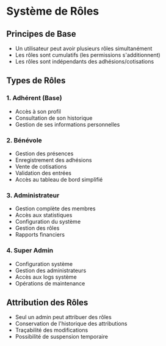 # Système de Rôles

## Principes de Base
- Un utilisateur peut avoir plusieurs rôles simultanément
- Les rôles sont cumulatifs (les permissions s'additionnent)
- Les rôles sont indépendants des adhésions/cotisations

## Types de Rôles

### 1. Adhérent (Base)
- Accès à son profil
- Consultation de son historique
- Gestion de ses informations personnelles

### 2. Bénévole
- Gestion des présences
- Enregistrement des adhésions
- Vente de cotisations
- Validation des entrées
- Accès au tableau de bord simplifié

### 3. Administrateur
- Gestion complète des membres
- Accès aux statistiques
- Configuration du système
- Gestion des rôles
- Rapports financiers

### 4. Super Admin
- Configuration système
- Gestion des administrateurs
- Accès aux logs système
- Opérations de maintenance

## Attribution des Rôles
- Seul un admin peut attribuer des rôles
- Conservation de l'historique des attributions
- Traçabilité des modifications
- Possibilité de suspension temporaire 